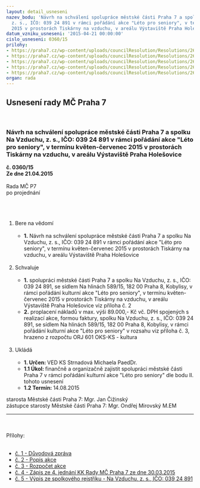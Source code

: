 ```yaml
---
layout: detail_usneseni
nazev_bodu: 'Návrh na schválení spolupráce městské části Praha 7 a spolku Na Vzduchu,
  z. s., IČO: 039 24 891 v rámci pořádání akce "Léto pro seniory", v termínu květen-červenec
  2015 v prostorách Tiskárny na vzduchu, v areálu Výstaviště Praha Holešovice'
datum_vzniku_usneseni: '2015-04-21 00:00:00'
cislo_usneseni: 0360/15
prilohy:
- https://praha7.cz/wp-content/uploads/councilResolution/Resolutions/26488/360_15_pril1.doc
- https://praha7.cz/wp-content/uploads/councilResolution/Resolutions/26488/21-15-leto_pro_seniory_ve_stromovce_2015.docx
- https://praha7.cz/wp-content/uploads/councilResolution/Resolutions/26488/21-15-rozpocet_tiskarna_na_vzduchu_leto_pro_seniory_2015.xlsx
- https://praha7.cz/wp-content/uploads/councilResolution/Resolutions/26488/21-15-zapis_ze_4_jednani_kk_ze_dne_30_03_2015.pdf
- https://praha7.cz/wp-content/uploads/councilResolution/Resolutions/26488/21-15-sr_na_vzduchu.pdf
organ: rada
---
```

<div id="ucUsn_pList" class="usn">
	<span><h2>Usnesení rady MČ Praha 7 </h2>
<br></span><div class="standBody">
<span><h3>Návrh na schválení spolupráce městské části Praha 7 a spolku Na Vzduchu, z. s., IČO: 039 24 891 v rámci pořádání akce "Léto pro seniory", v termínu květen-červenec 2015 v prostorách Tiskárny na vzduchu, v areálu Výstaviště Praha Holešovice</h3></span><div class="center">
		<strong>č. 0360/15</strong><br>
	</div>
<div class="center">
		<strong>Ze dne 21.04.2015</strong><br><br>
	</div>Rada MČ P7<br>po projednání<br><br><br><ol>
<br><li>Bere na vědomí<br><ul>
<br><li>
<strong>1.</strong> Návrh na schválení spolupráce městské části Praha 7 a spolku Na Vzduchu, z. s., IČO: 039 24 891 v rámci pořádání akce "Léto pro seniory", v termínu květen-červenec 2015 v prostorách Tiskárny na vzduchu, v areálu Výstaviště Praha Holešovice </li>
</ul>
<br>
</li>
<li>Schvaluje<br><ul>
<br><li>
<strong>1.</strong> spolupráci městské části Praha 7 a spolku Na Vzduchu, z. s., IČO: 039 24 891, se sídlem Na hlinách 589/15, 182 00 Praha 8, Kobylisy, v rámci pořádání kulturní akce "Léto pro seniory", v termínu květen-červenec 2015 v prostorách Tiskárny na vzduchu, v areálu Výstaviště Praha Holešovice viz příloha č. 2<br>
</li>
<li>
<strong>2.</strong> proplacení nákladů v max. výši 89.000,- Kč vč. DPH spojených s realizací akce, formou faktury, spolku Na Vzduchu, z. s., IČO: 039 24 891, se sídlem Na hlinách 589/15, 182 00 Praha 8, Kobylisy, v rámci pořádání kulturní akce "Léto pro seniory" v rozsahu viz příloha č. 3, hrazeno z rozpočtu ORJ 601 OKS-KS - kultura </li>
</ul>
<br>
</li>
<li>Ukládá<br><ul>
<br><li>
<strong>1. Určen: </strong>VED KS Strnadová Michaela PaedDr.<br>
</li>
<li>
<strong>1.1 Úkol: </strong>finančně a organizačně zajistit spolupráci městské části Praha 7 v rámci pořádání kulturní akce "Léto pro seniory" dle bodu II. tohoto usnesení<br>
</li>
<li>
<strong>1.2 Termín: </strong>14.08.2015</li>
</ul>
</li>
</ol>starosta Městské části Praha 7: Mgr. Jan Čižinský<br>zástupce starosty Městské části Praha 7: Mgr. Ondřej Mirovský M.EM <br><hr>
<br><br>Přílohy: <br><ul>
<br><li>
<a href="/zdroj.aspx?typ=4&amp;Id=62319&amp;sh=708967829" target="_blank" title="Odkaz na soubor - 23,5 kB - nové okno">č. 1 - Důvodová zpráva</a> <br>
</li>
<li>
<a href="/zdroj.aspx?typ=4&amp;id=62282&amp;sh=834432181" target="_blank" title="Odkaz na soubor - 12,9 kB - nové okno">č. 2 - Popis akce</a> <br>
</li>
<li>
<a href="/zdroj.aspx?typ=4&amp;id=62283&amp;sh=834457813" target="_blank" title="Odkaz na soubor - 11,8 kB - nové okno">č. 3 - Rozpočet akce</a> <br>
</li>
<li>
<a href="/zdroj.aspx?typ=4&amp;id=62284&amp;sh=834361333" target="_blank" title="Odkaz na soubor - 36,5 kB - nové okno">č. 4 - Zápis ze 4. jednání KK Rady MČ Praha 7 ze dne 30.03.2015</a> <br>
</li>
<li>
<a href="/zdroj.aspx?typ=4&amp;id=62285&amp;sh=834394901" target="_blank" title="Odkaz na soubor - 57,1 kB - nové okno">č. 5 - Výpis ze spolkového rejstříku - Na Vzduchu, z. s., IČO: 039 24 891</a> </li>
</ul>
</div>
</div>